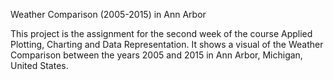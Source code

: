 
Weather Comparison (2005-2015) in Ann Arbor

This project is the assignment for the second week of the course Applied Plotting, Charting and Data Representation.
It shows a visual of the Weather Comparison between the years 2005 and 2015 in Ann Arbor, Michigan, United States.
